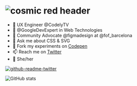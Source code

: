 # ![cosmic red header](https://assets.codepen.io/527512/twitch_cover.jpg?width=1000&height=200&format=auto&fit=cover)


- 🎨 UX Engineer @CodelyTV
- 🔬 @GoogleDevExpert in Web Technologies
- 🥑 Community Advocate @figmadesign at @fof_barcelona
- 💬 Ask me about CSS & SVG
- 🧪 Fork my experiments on [Codepen](https://codepen.io/carmenansio)
- 📫 Reach me on [Twitter](https://twitter.com/carmenansio)
- 🌈 She/her

[![github-readme-twitter](https://github-readme-twitter.gazf.vercel.app/api?id=carmenansio)](https://github.com/carmenansio/github-readme-twitter)

![GitHub stats](https://github-readme-stats.vercel.app/api?username=carmenansio&count_private=true&show_icons=true&theme=radical)
